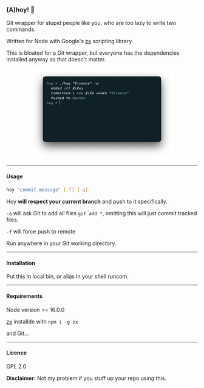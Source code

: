 ### (A)hoy! :octopus:

Git wrapper for stupid people like you, who are too lazy to write two commands.

Written for Node with Google's [zx](https://github.com/google/zx) scripting library.

This is bloated for a Git wrapper, but everyone has the dependencies installed anyway so that doesn't matter.

<p align="center">
  <img src="screenshot.png" width="75%" title="Sample">
</p>

---

#### Usage

```sh
hoy "commit message" [-f] [-a]
```

Hoy **will respect your current branch** and push to it specifically.

`-a` will ask Git to add all files `git add *`, omitting this will just commit tracked files.

`-f` will force push to remote

Run anywhere in your Git working directory.

---

#### Installation

Put this in local bin, or alias in your shell runcom.

---

#### Requirements

Node version >= 16.0.0

[zx](https://github.com/google/zx) installde with `npm i -g zx`

and Git...

---

#### Licence

GPL 2.0

**Disclaimer:** Not my problem if you stuff up your repo using this.
